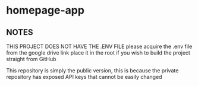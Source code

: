 # homepage-app

## NOTES

THIS PROJECT DOES NOT HAVE THE .ENV FILE
please acquire the .env file from the google drive link
place it in the root if you wish to build the project straight from GitHub

This repository is simply the public version, this is because the private repository has exposed API keys that cannot be easily changed
